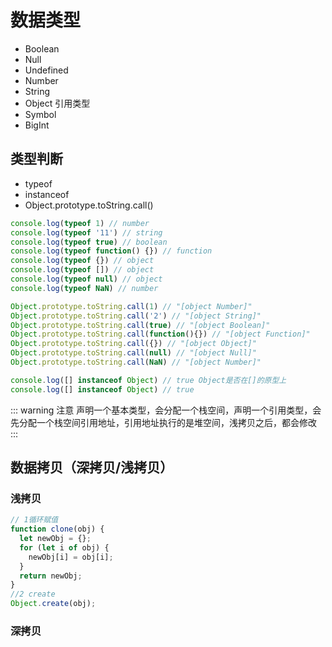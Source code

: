 # 数据类型
- Boolean
- Null
- Undefined
- Number
- String
- Object 引用类型
- Symbol
- BigInt
## 类型判断
- typeof
- instanceof
- Object.prototype.toString.call()
```javascript
console.log(typeof 1) // number
console.log(typeof '11') // string
console.log(typeof true) // boolean
console.log(typeof function() {}) // function
console.log(typeof {}) // object
console.log(typeof []) // object
console.log(typeof null) // object
console.log(typeof NaN) // number

Object.prototype.toString.call(1) // "[object Number]"
Object.prototype.toString.call('2') // "[object String]"
Object.prototype.toString.call(true) // "[object Boolean]"
Object.prototype.toString.call(function(){}) // "[object Function]"
Object.prototype.toString.call({}) // "[object Object]"
Object.prototype.toString.call(null) // "[object Null]"
Object.prototype.toString.call(NaN) // "[object Number]"

console.log([] instanceof Object) // true Object是否在[]的原型上
console.log([] instanceof Object) // true
```
::: warning 注意
声明一个基本类型，会分配一个栈空间，声明一个引用类型，会先分配一个栈空间引用地址，引用地址执行的是堆空间，浅拷贝之后，都会修改
:::
## 数据拷贝（深拷贝/浅拷贝）
### 浅拷贝
```javascript
// 1循环赋值
function clone(obj) {
  let newObj = {};
  for (let i of obj) {
    newObj[i] = obj[i];
  }
  return newObj;
}
//2 create
Object.create(obj);
```
### 深拷贝